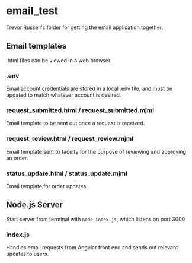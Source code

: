 # email_test
Trevor Russell's folder for getting the email application together.

## Email templates
.html files can be viewed in a web browser.

### .env
Email account credentials are stored in a local .env file, and must be updated to match whatever account is desired.

### request_submitted.html / request_submitted.mjml
Email template to be sent out once a request is received.

### request_review.html / request_review.mjml
Email template sent to faculty for the purpose of reviewing and approving an order.

### status_update.html / status_update.mjml
Email template for order updates.

## Node.js Server
Start server from terminal with `node index.js`, which listens on port 3000
### index.js
Handles email requests from Angular front end and sends out relevant updates to users.

